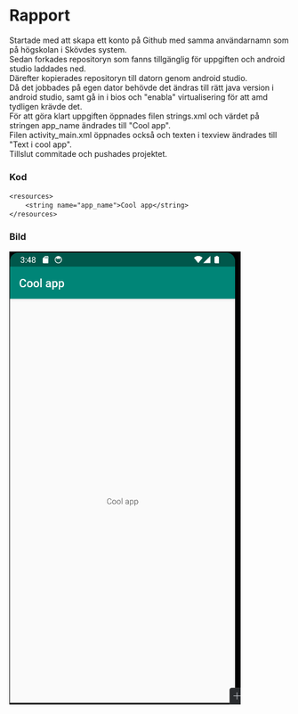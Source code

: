 
# Rapport

Startade med att skapa ett konto på Github med samma användarnamn som på högskolan i Skövdes system.  
Sedan forkades repositoryn som fanns tillgänglig för uppgiften och android studio laddades ned.  
Därefter kopierades repositoryn till datorn genom android studio.  
Då det jobbades på egen dator behövde det ändras till rätt java version i android studio, samt gå in i bios och "enabla" virtualisering för att amd tydligen krävde det.  
För att göra klart uppgiften öppnades filen strings.xml och värdet på stringen app_name ändrades till "Cool app".  
Filen activity_main.xml öppnades också och texten i texview ändrades till "Text i cool app".  
Tillslut commitade och pushades projektet.

### Kod
```
<resources>
    <string name="app_name">Cool app</string>
</resources>

```

### Bild
![Screenshot.png](Screenshot.png)

